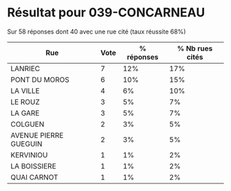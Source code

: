 # Résultat pour 039-CONCARNEAU

Sur 58 réponses dont 40 avec une rue cité (taux réussite 68%)

| Rue | Vote | % réponses | % Nb rues cités|
|-----|------|------------|----------------|
| LANRIEC | 7 | 12% | 17%|
| PONT DU MOROS | 6 | 10% | 15%|
| LA VILLE | 4 | 6% | 10%|
| LE ROUZ | 3 | 5% | 7%|
| LA GARE | 3 | 5% | 7%|
| COLGUEN | 2 | 3% | 5%|
| AVENUE PIERRE GUEGUIN | 2 | 3% | 5%|
| KERVINIOU | 1 | 1% | 2%|
| LA BOISSIERE | 1 | 1% | 2%|
| QUAI CARNOT | 1 | 1% | 2%|
